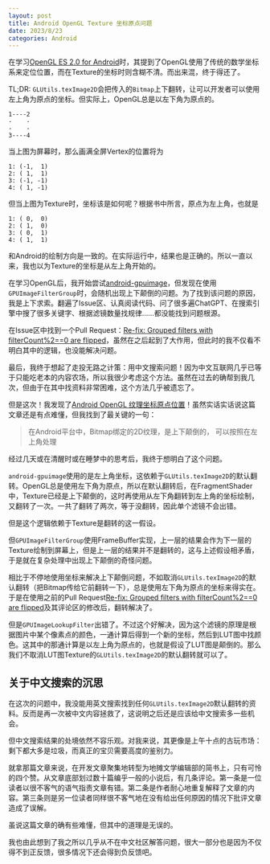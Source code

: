 ```yaml
---
layout: post
title: Android OpenGL Texture 坐标原点问题
date: 2023/8/23
categories: Android
---
```


在学习[OpenGL ES 2.0 for Android](https://www.amazon.com/OpenGL-Android-Quick-Start-Pragmatic-Programmers/dp/1937785343)时，其提到了OpenGL使用了传统的数学坐标系来定位位置，而在Texture的坐标时则含糊不清。而出来混，终于得还了。

TL;DR: `GLUtils.texImage2D`会把传入的`Bitmap`上下翻转，让可以开发者可以使用左上角为原点的坐标。但实际上，OpenGL总是以左下角为原点的。

<!--more-->

```Text
1----2
-    -
-    -
3----4
```

当上图为屏幕时，那么画满全屏Vertex的位置将为

```Text
1: (-1,  1)
2: ( 1,  1)
3: (-1, -1)
4: ( 1, -1)
```

但当上图为Texture时，坐标该是如何呢？根据书中所言，原点为左上角，也就是

```Text
1: ( 0,  0)
2: ( 1,  0)
3: ( 0,  1)
4: ( 1,  1)
```

和Android的绘制方向是一致的。在实际运行中，结果也是正确的。所以一直以来，我也以为Texture的坐标是从左上角开始的。

在学习OpenGL后，我开始尝试[android-gpuimage](https://github.com/cats-oss/android-gpuimage)，但发现在使用`GPUImageFilterGroup`时，会随机出现上下颠倒的问题。为了找到该问题的原因，我是上下求索。翻遍了Issue区、认真阅读代码、问了很多遍ChatGPT、在搜索引擎中搜了很多关键字、根据滤镜数量找规律……都没能找到问题根源。

在Issue区中找到一个Pull Request：[Re-fix: Grouped filters with filterCount%2==0 are flipped](https://github.com/cats-oss/android-gpuimage/pull/231/)，虽然在之后起到了大作用，但此时的我不仅看不明白其中的逻辑，也没能解决问题。

最后，我终于想起了走投无路之计策：用中文搜索问题！因为中文互联网几乎已等于只能吃老本的内容农场，所以我很少考虑这个方法。虽然在过去的确帮到我几次，但由于在其中找资料非常困难，这个方法几乎被遗忘了。

但是这次！我发现了[Android OpenGL 纹理坐标原点位置](https://www.jianshu.com/p/6c4c7426eef3)！虽然实话实话说这篇文章还是有点难懂，但我找到了最关键的一句：

> 在Android平台中，Bitmap绑定的2D纹理，是上下颠倒的， 可以按照在左上角处理

经过几天或在清醒时或在睡梦中的思考后，我终于想明白了这个问题。

`android-gpuimage`使用的是左上角坐标，这依赖于`GLUtils.texImage2D`的默认翻转。OpenGL总是使用左下角为原点，所以在默认翻转后，在FragmentShader中，Texture已经是上下颠倒的，这时再使用从左下角翻转到左上角的坐标绘制，又翻转了一次。一共了翻转了两次，等于没翻转，因此单个滤镜不会出错。

但是这个逻辑依赖于Texture是翻转的这一假设。

但`GPUImageFilterGroup`使用FrameBuffer实现，上一层的结果会作为下一层的Texture绘制到屏幕上，但是上一层的结果并不是翻转的，这与上述假设相矛盾，于是就在复杂处理中出现上下颠倒的奇怪问题。

相比于不停地使用坐标来解决上下颠倒问题，不如取消`GLUtils.texImage2D`的默认翻转（把Bitmap传给它前翻转一下），总是使用左下角为原点的坐标来得实在。于是在使用之前的Pull Request[Re-fix: Grouped filters with filterCount%2==0 are flipped](https://github.com/cats-oss/android-gpuimage/pull/231/)及其评论区的修改后，翻转解决了。

但是`GPUImageLookupFilter`出错了。不过这个好解决，因为这个滤镜的原理是根据图片中某个像素点的颜色，一通计算后得到一个新的坐标，然后到LUT图中找颜色。这其中的那通计算是以左上角为原点的，也就是假设了LUT图是颠倒的。那么我们不取消LUT图Texture的`GLUtils.texImage2D`的默认翻转就可以了。

## 关于中文搜索的沉思

在这次的问题中，我没能用英文搜索找到任何`GLUtils.texImage2D`默认翻转的资料。反而是再一次被中文内容拯救了，这说明之后还是应该给中文搜索多一些机会。

但中文搜索结果的处境依然不容乐观。对我来说，其更像是上午十点的古玩市场：剩下都大多是垃圾，而真正的宝贝需要高度的鉴别力。

就拿那篇文章来说，在开发文章聚集地转型为地摊文学编辑部的简书上，只有可怜的四个赞。从文章底部划过数十篇编乎一般的小说后，有几条评论。第一条是一位读者以很不客气的语气指责文章有错。第二条是作者耐心地重复解释了文章的内容。第三条则是另一位读者同样很不客气地在没有给出任何原因的情况下批评文章造成了误解。

虽说这篇文章的确有些难懂，但其中的道理是无误的。

我也由此想到了我之所以几乎从不在中文社区解答问题，很大一部分也是因为不仅得不到正反馈，很多情况下还会得到负反馈吧。
